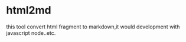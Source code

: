 # html2md
this tool convert html fragment to markdown,it would development with javascript node..etc.
